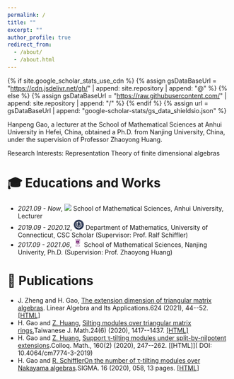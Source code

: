 ```yaml
---
permalink: /
title: ""
excerpt: ""
author_profile: true
redirect_from: 
  - /about/
  - /about.html
---
```


{% if site.google_scholar_stats_use_cdn %}
{% assign gsDataBaseUrl = "https://cdn.jsdelivr.net/gh/" | append: site.repository | append: "@" %}
{% else %}
{% assign gsDataBaseUrl = "https://raw.githubusercontent.com/" | append: site.repository | append: "/" %}
{% endif %}
{% assign url = gsDataBaseUrl | append: "google-scholar-stats/gs_data_shieldsio.json" %}

<span class='anchor' id='about-me'></span>

Hanpeng Gao, a lecturer at the School of Mathematical Sciences at Anhui University in Hefei, China, obtained a Ph.D. from Nanjing University, China, under the supervision of Professor Zhaoyong Huang.

Research Interests: Representation Theory of finite dimensional algebras

# 🎓 Educations and Works
- *2021.09 - Now*, <a href="https://www.ahu.edu.cn/"><img class="svg" src="/images/ahu_logo.png" width="23pt"></a> School of Mathematical Sciences, Anhui University, Lecturer
- *2019.09 - 2020.12*, <a href="https://www.uconn.edu/"><img class="svg" src="/images/uconn.png" width="23pt"></a> Department of Mathematics, University of Connecticut, CSC Scholar (Supervisor: Prof. Ralf Schiffler)
- *2017.09 - 2021.06*, <a href="https://www.nju.edu.cn/"><img class="svg" src="/images/nju.png" width="20pt"></a> School of Mathematical Sciences, Nanjing Univerity, Ph.D. (Supervision: Prof. Zhaoyong Huang)
 

# 📝 Publications 
- J. Zheng and  H. Gao,   [The extension dimension of triangular matrix algebras](/pdf/2021-4.pdf). Linear Algebra and Its Applications.624 (2021), 44--52.[[HTML]](https://doi.org/10.1016/j.laa.2021.04.002) 
- H. Gao and [Z. Huang](http://maths.nju.edu.cn/~huangzy/),   [Silting modules over triangular matrix rings](/pdf/2020-2.pdf),Taiwanese J. Math.24(6) (2020), 1417--1437.
[[HTML]](https://doi.org/10.11650/tjm/200204)
- H. Gao and [Z. Huang](http://maths.nju.edu.cn/~huangzy/),   [Support τ-tilting modules under split-by-nilpotent extensions]((/pdf/2020-1.pdf)).Colloq. Math., 160(2) (2020), 247--262.
[[HTML]]( DOI: 10.4064/cm7774-3-2019)
- H. Gao and [R. Schiffler](https://schiffler.math.uconn.edu/#)[On the number of τ-tilting modules over Nakayama algebras](/pdf/2020-0.pdf).SIGMA. 16 (2020), 058, 13 pages.
[[HTML]](  https://doi.org/10.3842/SIGMA.2020.058)



 
